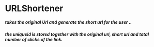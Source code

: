 # URLShortener

##### takes the original Url and generate the short url for the user ..
##### the uniqueId is stored together with the original url, short url and total number of clicks of the link.
